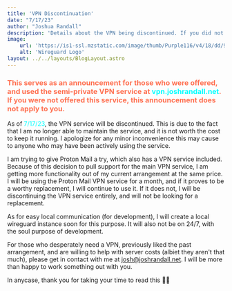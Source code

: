 ```yaml
---
title: 'VPN Discontinuation'
date: "7/17/23"
author: "Joshua Randall"
description: 'Details about the VPN being discontinued. If you did not use the VPN, feel free to disregard this post.'
image:
    url: 'https://is1-ssl.mzstatic.com/image/thumb/Purple116/v4/18/dd/92/18dd9277-aed3-f744-453f-0a9cb9c66f0e/AppIcon-1x_U007emarketing-0-7-0-85-220.png/1200x630wa.png'
    alt: 'Wireguard Logo'
layout: ../../layouts/BlogLayout.astro
---
```

<h3 style="color:#ff7051;">This serves as an announcement for those who were offered, and used the semi-private VPN service at <span style="color:aqua;">vpn.joshrandall.net</span>. If you were not offered this service, this announcement does not apply to you.</h3>

As of <span style="color:aqua;">7/17/23</span>, the VPN service will be discontinued. This is due to the fact that I am no longer able to maintain the service, and it is not worth the cost to keep it running. I apologize for any minor inconvenience this may cause to anyone who may have been actively using the service.

I am trying to give Proton Mail a try, which also has a VPN service included. Because of this decision to pull support for the main VPN service, I am getting more functionality out of my current arrangement at the same price. I will be using the Proton Mail VPN service for a month, and if it proves to be a worthy replacement, I will continue to use it. If it does not, I will be discontinuing the VPN service entirely, and will not be looking for a replacement.

As for easy local communication (for development), I will create a local wireguard instance soon for this purpose. It will also not be on 24/7, with the soul purpose of development.

For those who desperately need a VPN, previously liked the past arrangement, and are willing to help with server costs (albiet they aren't that much), please get in contact with me at <span style="color: $color_3;">josh@joshrandall.net</span>. I will be more than happy to work something out with you.


In anycase, thank you for taking your time to read this 👏🏼
